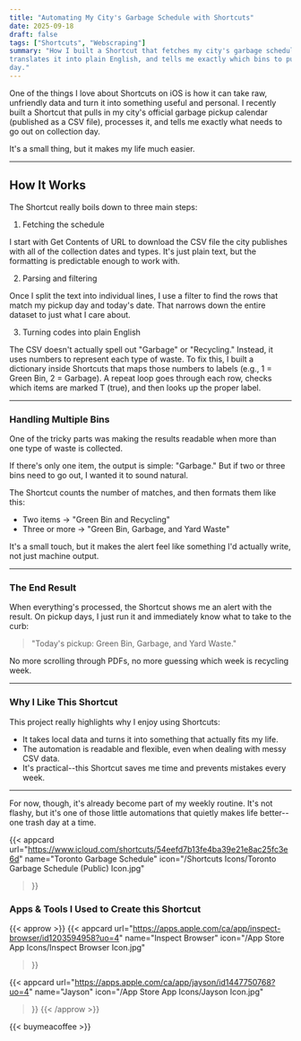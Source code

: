 ```yaml
---
title: "Automating My City's Garbage Schedule with Shortcuts"
date: 2025-09-18
draft: false
tags: ["Shortcuts", "Webscraping"]
summary: "How I built a Shortcut that fetches my city's garbage schedule from a CSV, 
translates it into plain English, and tells me exactly which bins to put out each collection 
day."
---
```



One of the things I love about Shortcuts on iOS is how it can take raw, unfriendly data and 
turn it into something useful and personal. I recently built a Shortcut that pulls in my city's 
official garbage pickup calendar (published as a CSV file), processes it, and tells me exactly 
what needs to go out on collection day.

It's a small thing, but it makes my life much easier.

___

## How It Works

The Shortcut really boils down to three main steps:

1. Fetching the schedule

I start with Get Contents of URL to download the CSV file the city publishes with all of the 
collection dates and types. It's just plain text, but the formatting is predictable enough 
to work with.

2. Parsing and filtering

Once I split the text into individual lines, I use a filter to find the rows that match my 
pickup day and today's date. That narrows down the entire dataset to just what I care about.

3. Turning codes into plain English

The CSV doesn't actually spell out "Garbage" or "Recycling." Instead, it uses numbers to 
represent each type of waste. To fix this, I built a dictionary inside Shortcuts that maps 
those numbers to labels (e.g., 1 = Green Bin, 2 = Garbage). A repeat loop goes through each 
row, checks which items are marked T (true), and then looks up the proper label.

___

### Handling Multiple Bins

One of the tricky parts was making the results readable when more than one type of waste is 
collected.

If there's only one item, the output is simple: "Garbage." But if two or three bins need to 
go out, I wanted it to sound natural.

  

The Shortcut counts the number of matches, and then formats them like this:

- Two items → "Green Bin and Recycling"
- Three or more → "Green Bin, Garbage, and Yard Waste"

It's a small touch, but it makes the alert feel like something I'd actually write, not just 
machine output.

___

### The End Result

When everything's processed, the Shortcut shows me an alert with the result. On pickup days, 
I just run it and immediately know what to take to the curb:

> "Today's pickup: Green Bin, Garbage, and Yard Waste."

No more scrolling through PDFs, no more guessing which week is recycling week.

___

### Why I Like This Shortcut

This project really highlights why I enjoy using Shortcuts:

- It takes local data and turns it into something that actually fits my life.
- The automation is readable and flexible, even when dealing with messy CSV data.
- It's practical--this Shortcut saves me time and prevents mistakes every week.

___

For now, though, it's already become part of my weekly routine. It's not flashy, but it's one 
of those little automations that quietly makes life better--one trash day at a time.

{{< appcard 
    url="https://www.icloud.com/shortcuts/54eefd7b13fe4ba39e21e8ac25fc3e6d" 
    name="Toronto Garbage Schedule" 
    icon="/Shortcuts Icons/Toronto Garbage Schedule (Public) Icon.jpg" 
>}}


### Apps & Tools I Used to Create this Shortcut

{{< approw >}}
  {{< appcard 
    url="https://apps.apple.com/ca/app/inspect-browser/id1203594958?uo=4" 
    name="Inspect Browser" 
    icon="/App Store App Icons/Inspect Browser Icon.jpg" 
>}}

  {{< appcard 
    url="https://apps.apple.com/ca/app/jayson/id1447750768?uo=4" 
    name="Jayson" 
    icon="/App Store App Icons/Jayson Icon.jpg" 
>}}
{{< /approw >}}


{{< buymeacoffee >}}